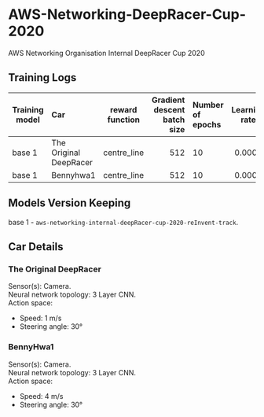 # AWS-Networking-DeepRacer-Cup-2020
AWS Networking Organisation Internal DeepRacer Cup 2020

## Training Logs
| Training model  | Car  | reward function | Gradient descent batch size  | Number of epochs | Learning rate  | Entropy  | Discount factor  | Loss type |
| --------- |:---- |:---------------:| ----------------------------:|:---------------- |:--------------:| --------:| ---------------- |:---------:|
| base 1    |  The Original DeepRacer     | centre_line    | 512                          |              10  |   0.0003       |  0.01    |   0.999          | Huber     |
| base 1    |  Bennyhwa1     | centre_line    | 512                          |              10  |   0.0003       |  0.01    |   0.999          | Huber     |

## Models Version Keeping
base 1 - `aws-networking-internal-deepRacer-cup-2020-reInvent-track`. 


## Car Details
### The Original DeepRacer
Sensor(s): Camera.   
Neural network topology: 3 Layer CNN.   
Action space:
- Speed: 1 m/s
- Steering angle: 30°

### BennyHwa1
Sensor(s): Camera.   
Neural network topology: 3 Layer CNN.   
Action space:
- Speed: 4 m/s
- Steering angle: 30°
